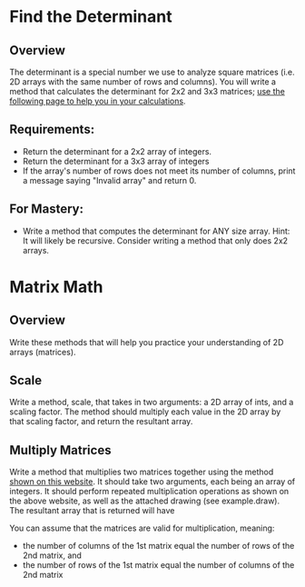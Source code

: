 # Find the Determinant

## Overview

The determinant is a special number we use to analyze square matrices (i.e. 2D arrays with the same number of rows and columns). You will write a method that calculates the determinant for 2x2 and 3x3 matrices; [use the following page to help you in your calculations](https://www.mathsisfun.com/algebra/matrix-determinant.html).

## Requirements:
- Return the determinant for a 2x2 array of integers.
- Return the determinant for a 3x3 array of integers
- If the array's number of rows does not meet its number of columns, print a message saying "Invalid array" and return 0. 
## For Mastery:
- Write a method that computes the determinant for ANY size array. Hint: It will likely be recursive. Consider writing a method that only does 2x2 arrays.

# Matrix Math

## Overview
Write these methods that will help you practice your understanding of 2D arrays (matrices).

## Scale

Write a method, scale, that takes in two arguments: a 2D array of ints, and a scaling factor. The method should multiply each value in the 2D array by that scaling factor, and return the resultant array.

## Multiply Matrices

Write a method that multiplies two matrices together using the method [shown on this website](https://www.mathsisfun.com/algebra/matrix-multiplying.html). It should take two arguments, each being an array of integers. It should perform repeated multiplication operations as shown on the above website, as well as the attached drawing (see example.draw). The resultant array that is returned will have 

You can assume that the matrices are valid for multiplication, meaning:
- the number of columns of the 1st matrix equal the number of rows of the 2nd matrix, and
- the number of rows of the 1st matrix equal the number of columns of the 2nd matrix


